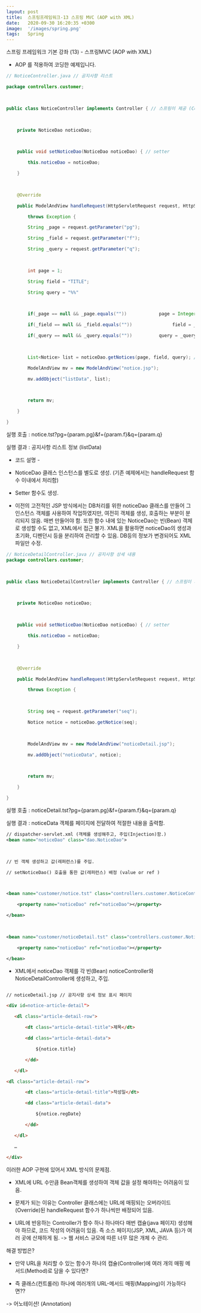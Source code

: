 ```yaml
---
layout: post
title:  스프링프레임워크-13 스프링 MVC (AOP with XML)
date:   2020-09-30 16:20:35 +0300
image:  '/images/spring.png'
tags:   Spring
---
```


스프링 프레임워크 기본 강좌 (13) - 스프링MVC (AOP with XML)
 

* AOP 를 적용하여 코딩한 예제입니다.

 

 

```java
// NoticeController.java // 공지사항 리스트

package controllers.customer;

 

public class NoticeController implements Controller { // 스프링이 제공 (Controller)

 

    private NoticeDao noticeDao;

 

    public void setNoticeDao(NoticeDao noticeDao) { // setter

        this.noticeDao = noticeDao;

    }

 

    @Override

    public ModelAndView handleRequest(HttpServletRequest request, HttpServletResponse response)

        throws Exception {

        String _page = request.getParameter("pg");

        String _field = request.getParameter("f");

        String _query = request.getParameter("q");

 

        int page = 1;

        String field = "TITLE";

        String query = "%%"

 

        if(_page == null && _page.equals(""))            page = Integer.parseInt(_page);

        if(_field == null && _field.equals(""))               field = _field;

        if(_query == null && _query.equals(""))          query = _query;

 

        List<Notice> list = noticeDao.getNotices(page, field, query); // 페이지번호, 검색항목, 검색어    

        ModelAndView mv = new ModelAndView("notice.jsp");

        mv.addObject("listData", list);

 

        return mv;

    }

}

 ```

 

실행 호출 : notice.tst?pg={param.pg}&f={param.f}&q={param.q}

실행 결과 : 공지사항 리스트 정보 (listData)

 

- 코드 설명 -

 * NoticeDao 클래스 인스턴스를 별도로 생성. (기존 예제에서는 handleRequest 함수 이내에서 처리함)
 * Setter 함수도 생성.

 * 이전의 고전적인 JSP 방식에서는 DB처리를 위한 noticeDao 클래스를 만들어 그 인스턴스 객체를 사용하여 작업하였지만,   여전히 객체를 생성, 호출하는 부분이 분리되지 않음. 매번 만들어야 함.   또한 함수 내에 있는 NoticeDao는 빈(Bean) 객체로 생성할 수도 없고, XML에서 접근 불가.   XML을 활용하면 noticeDao의 생성과 초기화, 디펜던시 등을 분리하여 관리할 수 있음.   DB등의 정보가 변경되어도 XML파일만 수정.

 
```java
// NoticeDetailController.java // 공지사항 상세 내용
package controllers.customer;

 

public class NoticeDetailController implements Controller { // 스프링이 제공 (Controller)

 

    private NoticeDao noticeDao;

 

    public void setNoticeDao(NoticeDao noticeDao) { // setter

        this.noticeDao = noticeDao;

    }

 

    @Override

    public ModelAndView handleRequest(HttpServletRequest request, HttpServletResponse response)

        throws Exception {

 

        String seq = request.getParameter("seq");

        Notice notice = noticeDao.getNotice(seq);

 

        ModelAndView mv = new ModelAndView("noticeDetail.jsp");

        mv.addObject("noticeData", notice);

 

        return mv;

    }

}

 ```

 

실행 호출 : noticeDetail.tst?pg={param.pg}&f={param.f}&q={param.q}

실행 결과 : noticeData 객체를 페이지에 전달하여 적절한 내용을 출력함.

 

 
```xml
// dispatcher-servlet.xml (객체를 생성해주고, 주입(Injection)함.)
<bean name="noticeDao" class="dao.NoticeDao">

 

// 빈 객체 생성하고 값(레퍼런스)를 주입.  

// setNoticeDao() 호출을 통한 값(레퍼런스) 배정 (value or ref )  



<bean name="customer/notice.tst" class="controllers.customer.NoticeController">

    <property name="noticeDao" ref="noticeDao"></property>

</bean>

 

<bean name="customer/noticeDetail.tst" class="controllers.customer.NoticeDetailController">

    <property name="noticeDao" ref="noticeDao"></property>

</bean>

```
 

 * XML에서 noticeDao 객체를 각 빈(Bean) noticeController와 NoticeDetailController에 생성하고, 주입.<br/>

 

 ```html

// noticeDetail.jsp // 공지사항 상세 정보 표시 페이지

<div id=notice-article-detail">

    <dl class="article-detail-row">

        <dt class="article-detail-title">제목</dt>

        <dd class="article-detail-data">

            ${notice.title}

        </dd>

    </dl>  

 <dl class="article-detail-row">

        <dt class="article-detail-title">작성일</dt>

        <dd class="article-detail-data">

            ${notice.regDate}

        </dd>

    </dl>  

    …

</div>

```
 

 

 

 

이러한 AOP 구현에 있어서 XML 방식의 문제점.  <br/>
 * XML에 URL 수만큼 Bean객체를 생성하여 객체 값을 설정 해야하는 어려움이 있음.  <br/>

 * 문제가 되는 이유는 Controller 클래스에는 URL에 매핑되는 오버라이드(Override)된 handleRequest 함수가 하나씩만 배정되어 있음.  <br/>
 * URL에 반응하는 Controller가 함수 하나 하나마다 매번 캡슐(java 페이지) 생성해야 하므로, 코드 작성의 어려움이 있음.   즉 소스 페이지(JSP, XML, JAVA 등)가 여러 곳에 산재하게 됨. -> 웹 서비스 규모에 따른 너무 많은 개체 수 관리.  <br/>

 

 
 
해결 방법은?  
 * 만약 URL을 처리할 수 있는 함수가 하나의 캡슐(Controller)에 여러 개의 매핑 메서드(Method)로 담을 수 있다면?  <br/>

 

 * 즉 클래스(컨트롤러) 하나에 여러개의 URL-메서드 매핑(Mapping)이 가능하다면??  <br/>

 

-> 어노테이션! (Annotation)  <br/>


 



 


